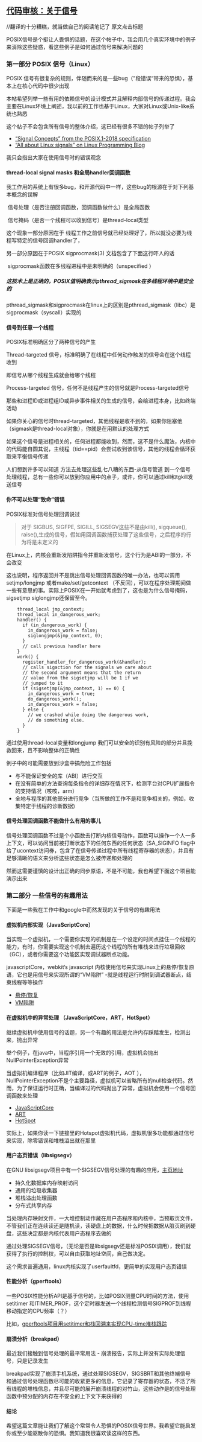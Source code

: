 ## [代码审核：关于信号](http://delyan.me/code-review-signals/)

//翻译的十分糟糕，就当做自己的阅读笔记了 原文点击标题



POSIX信号是个挺让人畏惧的话题，在这个帖子中，我会用几个真实环境中的例子来消除这些疑惑，看这些例子是如何通过信号来解决问题的



### 第一部分 POSIX 信号（Linux）

POSIX 信号有很复杂的规则，伴随而来的是一些bug（”段错误“带来的恐惧），基本上在核心代码中很少出现

本帖希望列举一些有用的依赖信号的设计模式并且解释内部信号的传递过程。我会主要在Linux环境上阐述，我以前的工作也基于Linux，大家对Linux或Unix-like系统也熟悉

这个帖子不会包含所有信号的整体介绍，这已经有很多不错的帖子列举了

- [“Signal Concepts” from the POSIX.1-2018 specification](http://pubs.opengroup.org/onlinepubs/9699919799/functions/V2_chap02.html#tag_15_04)
- [“All about Linux signals” on Linux Programming Blog](http://www.linuxprogrammingblog.com/all-about-linux-signals?page=show)

我只会指出大家在使用信号时的错误观念



#### thread-local signal masks 和全局handler回调函数

我工作用的系统上有很多bug，和开源代码中一样，这些bug的根源在于对下列基本概念的误解

​	信号处理（是否注册回调函数，回调函数做什么）是全局函数

​	信号掩码（是否一个线程可以收到信号）是thread-local类型

这个现象一部分原因在于 线程工作之前信号就已经处理好了，所以就没必要为线程写特定的信号回调handler了，

另一部分原因在于POSIX sigprocmask(3) 文档包含了下面这行吓人的话

​	sigprocmask函数在多线程进程中是未明确的（unspecified	）

##### 这技术上是正确的，POSIX值明确表示pthread_sigmosk在多线程环境中是安全的

pthread_sigmask和sigprocmask在linux上的区别是pthread_sigmask（libc）是sigprocmask（syscall）实现的



#### 信号到任意一个线程

POSIX标准明确区分了两种信号的产生

Thread-targeted 信号，标准明确了在线程中任何动作触发的信号会在这个线程收到

即信号从哪个线程生成就会给哪个线程



Process-targeted 信号，任何不是线程产生的信号就是Process-targeted信号

那些和进程ID或进程组ID或异步事件相关的生成的信号，会给进程本身，比如终端活动



如果你关心的信号时thread-targeted，其他线程是收不到的，如果你阻塞他（sigmask是thread-local对象），你就是在用默认的处理方式

如果这个信号是进程相关的，任何进程都能收到，然而，这不是什么魔法，内核中的代码能自圆其说，主线程（tid==pid）会尝试收到该信号，其他的线程会循环获取来平衡信号传递



人们想到许多可以知道 方法去处理这些乱七八糟的东西-从信号管道 到一个信号处理线程，总有一些你可以放到你应用中的点子，或许，你可以通过kill和tgkill发送信号



#### 你不可以处理“致命”错误

POSIX标准对信号处理回调说过

> 对于 SIGBUS, SIGFPE, SIGILL, SIGSEGV这些不是由kill(), sigqueue(), raise(),生成的信号，假如用回调函数捕获处理了这些信号，之后程序的行为将是未定义的

在Linux上，内核会重新发陷阱指令并重新发信号，这个行为是ABI的一部分，不会改变

这也说明，程序返回并不是跳出信号处理回调函数的唯一办法，也可以调用setjmp/longjmp 或者make/set/getcontext （不反回），可以在程序处理期间做一些有意思的事。实际上POSIX在一开始就考虑到了，这也是为什么信号掩码，sigsetjmp siglongjmp还保留至今。

```
    thread_local jmp_context;
    thread_local in_dangerous_work;
    handler() {
      if (in_dangerous_work) {
        in_dangerous_work = false;
        siglongjmp(&jmp_context, 0);
      }
      // call previous handler here
    }
    work() {
      register_handler_for_dangerous_work(&handler);
      // calls sigaction for the signals we care about
      // the second argument means that the return
      // value from the sigsetjmp will be 1 if we
      // jumped to it
      if (sigsetjmp(&jmp_context, 1) == 0) {
        in_dangerous_work = true;
        do_dangerous_work();
        in_dangerous_work = false;
      } else {
        // we crashed while doing the dangerous work,
        // do something else.
      }
    }
```

通过使用thread-local变量和longjump 我们可以安全的识别有风险的部分并且挽救回来，且不影响整体的正确性



例子中的可能需要放到沙盒中搞危险工作包括

- 与不能保证安全的库（ABI）进行交互
- 在没有简单的方法查询每条指令的详细存在情况下，检测平台对CPU扩展指令的支持情况（咳咳，arm）
- 全地与程序的其他部分进行竞争（当所做的工作不是和竞争相关的，例如，收集特定于线程的诊断数据)

#### 信号处理回调函数不能做什么有用的事儿

信号处理回调函数不过是个小函数去打断内核信号动作，函数可以操作一个人一多 上下文，可以访问当前被打断状态下的任何东西的任何状态（SA_SIGINFO flag中给了ucontext访问券，包含了在信号传递过程中所有线程寄存器的状态），并且有足够清晰的语义来分析这些状态是怎么被传递和处理的

然而这需要谨慎的设计出正确的同步原语，不是不可能，我也希望下面这个项目能演示出来



### 第二部分 一些信号的有趣用法

下面是一些我在工作中和google中而然发现的关于信号的有趣用法

#### 虚拟机内部实现（JavaScriptCore）

当实现一个虚拟机，一个需要你实现的机制是在一个设定的时间点挂住一个线程的能力，有时，你需要实现这个机制去遍历这个线程的所有堆栈来进行垃圾回收（GC），或者你需要这个功能区实现调试器断点功能。

javascriptCore，webkit‘s javascript 内核使用信号来实现Linux上的悬停/恢复原语，它也是用信号来实现所谓的“VM陷阱” -就是线程运行时附到调试器断点，结束线程等等操作

- [悬停/恢复](https://github.com/WebKit/webkit/blob/fe9e4ea7777da0afeef0ed1f4a2cf658aa234226/Source/WTF/wtf/ThreadingPthreads.cpp#L363)
- [VM陷阱](https://github.com/WebKit/webkit/blob/d9cd5e31e4ebd912fee7e53295d847d16e1b229b/Source/JavaScriptCore/runtime/VMTraps.cpp#L310)



#### 在虚拟机中的异常处理 （JavaScriptCore，ART，HotSpot）

继续虚拟机中使用信号的话题，另一个有趣的用法是允许内存踩踏发生，检测出来，抛出异常

举个例子，在java中，当程序引用一个无效的引用，虚拟机会抛出NullPointerException异常

当虚拟机编译程序（比如JIT编译，或ART的例子，AOT ），NullPointerException不是个主要路径，虚拟机可以省略所有的null检查代码。然而，为了保证运行时正确，当编译过的代码抛出了异常，虚拟机会使用一个信号回调函数来处理

- [JavaScriptCore](https://github.com/WebKit/webkit/blob/4b7982931186cc895f71d461ce03860007cc80c1/Source/JavaScriptCore/wasm/WasmFaultSignalHandler.cpp#L59)
- [ART](https://android.googlesource.com/platform/art/+/android-9.0.0_r10/runtime/fault_handler.cc#220)
- [HotSpot](https://github.com/ramonza/jdk8-hotspot/blob/d317105aec55e94e92ca51921cc6a63cfce9d229/src/os_cpu/linux_x86/vm/os_linux_x86.cpp#L401)

实际上，如果你读一下链接里的Hotspot虚拟机代码，虚拟机很多功能都通过信号来实现，除零错误和堆栈溢出就在那里



#### 用户态页错误（libsigsegv）

在GNU libsigsegv项目中有一个SIGSEGV信号处理的有趣的应用，[主页地址](https://www.gnu.org/software/libsigsegv/)

- 持久化数据库内存映射访问
- 通用的垃圾收集器
- 堆栈溢出处理函数
- 分布式共享内存

当处理内存映射文件，一大堆控制动作藏在用户态程序和内核中，当预取页文件，不管我们正在连续读还是随机读，读硬盘上的数据，什么时候把数据从脏页刷到硬盘，这些决定都是内核代表用户态程序去做的

通过处理SIGSEGV信号，（无论是否是libsigsegv还是标准POSIX调用），我们就获得了执行的控制权，可以自由获取地址空间，自己做决定。

这个需求普遍通用，linux内核实现了userfaultfd，更简单的实现用户态页错误



#### 性能分析（gperftools）

一些POSIX性能分析API是基于信号的，比如POSIX测量CPU时间的方法，使用setitimer 和ITIMER_PROF，这个定时器发送一个线程检测信号SIGPROF到线程移动指定的CPU频率（？）

比如，[gperftools项目用setitimer和栈回溯来实现CPU-time堆栈跟踪](https://github.com/gperftools/gperftools/blob/c41688bf20186723367b560ceb539b2330951ddb/src/profiler.cc#L336)



#### 崩溃分析（breakpad）

最近我们接触到信号处理的最平常用法 - 崩溃报告，实际上并没有实际处理信号，只是记录发生

breakpad实现了崩溃手机系统，通过处理SIGSEGV，SIGSBRT和其他终端信号和通过信号处理函数尽可能的收紧更多的信息，它记录了寄存器的状态，不活了所有线程的堆栈信息，并且尽可能的展开崩溃线程的对竹山，这些动作是的信号处理函数中预分配的内存在不安全的上下文下来获得的



####  结论

希望这篇文章能让我们了解这个常常令人恐惧的POSIX信号世界。我希望它能启发你或至少能驱散你的恐惧。我知道我很喜欢读这样的东西。

